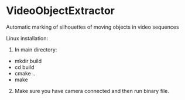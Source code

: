 # VideoObjectExtractor
Automatic marking of silhouettes of moving objects in video sequences

Linux installation:
1. In main directory:
 - mkdir build
 - cd build
 - cmake ..
 - make
2. Make sure you have camera connected and then run binary file.


